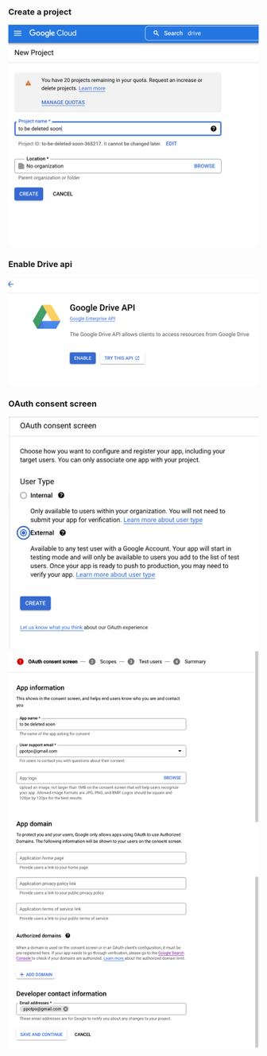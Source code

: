 ### Create a project

<img src="new-project.png" />

### Enable Drive api

<img src="google-drive-api.png" />

### OAuth consent screen

<img src="oauth-consent-screen.png" />
<img src="oauth-consent-screen2.png" />
